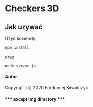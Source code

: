 # Checkers 3D

## Jak uzywać 
  
  Użyć komendy
  ```
  npm install
  ```
  oraz
  ```
  node server.js
  ```
#### Autor

Copyright (c) 2020 Bartłomiej Kowalczyk 
#### *** except img directory  ***
